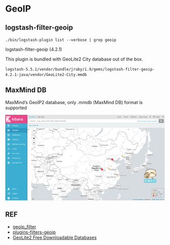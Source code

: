 # GeoIP


## logstash-filter-geoip

`./bin/logstash-plugin list --verbose | grep geoip`

logstash-filter-geoip (4.2.1)

This plugin is bundled with GeoLite2 City database out of the box.

`logstash-5.5.1/vendor/bundle/jruby/1.9/gems/logstash-filter-geoip-4.2.1-java/vendor/GeoLite2-City.mmdb`

## MaxMind DB

MaxMind’s GeoIP2 database, only .mmdb (MaxMind DB) format is supported

![elk-map](img/elk-map.png)

## REF

- [geoip_filter](https://www.elastic.co/guide/en/logstash/5.6/breaking-changes.html#_geoip_filter)
- [plugins-filters-geoip](https://www.elastic.co/guide/en/logstash/5.6/plugins-filters-geoip.html)
- [GeoLite2 Free Downloadable Databases](https://dev.maxmind.com/geoip/geoip2/geolite2/)
